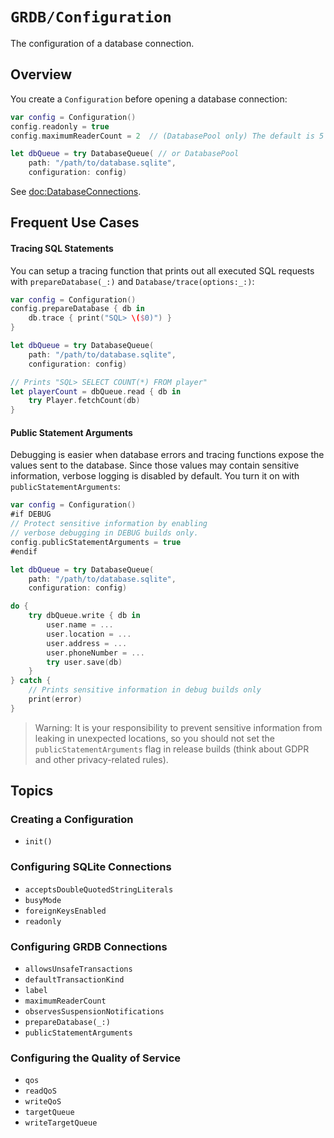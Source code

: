 # ``GRDB/Configuration``

The configuration of a database connection.

## Overview

You create a `Configuration` before opening a database connection:

```swift
var config = Configuration()
config.readonly = true
config.maximumReaderCount = 2  // (DatabasePool only) The default is 5

let dbQueue = try DatabaseQueue( // or DatabasePool
    path: "/path/to/database.sqlite",
    configuration: config)
```

See <doc:DatabaseConnections>.

## Frequent Use Cases

#### Tracing SQL Statements

You can setup a tracing function that prints out all executed SQL requests with ``prepareDatabase(_:)`` and ``Database/trace(options:_:)``:

```swift
var config = Configuration()
config.prepareDatabase { db in
    db.trace { print("SQL> \($0)") }
}

let dbQueue = try DatabaseQueue(
    path: "/path/to/database.sqlite",
    configuration: config)

// Prints "SQL> SELECT COUNT(*) FROM player"
let playerCount = dbQueue.read { db in
    try Player.fetchCount(db)
}
```

#### Public Statement Arguments

Debugging is easier when database errors and tracing functions expose the values sent to the database. Since those values may contain sensitive information, verbose logging is disabled by default. You turn it on with ``publicStatementArguments``:   

```swift
var config = Configuration()
#if DEBUG
// Protect sensitive information by enabling
// verbose debugging in DEBUG builds only.
config.publicStatementArguments = true
#endif

let dbQueue = try DatabaseQueue(
    path: "/path/to/database.sqlite",
    configuration: config)

do {
    try dbQueue.write { db in
        user.name = ...
        user.location = ...
        user.address = ...
        user.phoneNumber = ...
        try user.save(db)
    }
} catch {
    // Prints sensitive information in debug builds only
    print(error)
}
```

> Warning: It is your responsibility to prevent sensitive information from leaking in unexpected locations, so you should not set the `publicStatementArguments` flag in release builds (think about GDPR and other privacy-related rules).

## Topics

### Creating a Configuration

- ``init()``

### Configuring SQLite Connections

- ``acceptsDoubleQuotedStringLiterals``
- ``busyMode``
- ``foreignKeysEnabled``
- ``readonly``

### Configuring GRDB Connections

- ``allowsUnsafeTransactions``
- ``defaultTransactionKind``
- ``label``
- ``maximumReaderCount``
- ``observesSuspensionNotifications``
- ``prepareDatabase(_:)``
- ``publicStatementArguments``

### Configuring the Quality of Service

- ``qos``
- ``readQoS``
- ``writeQoS``
- ``targetQueue``
- ``writeTargetQueue``
